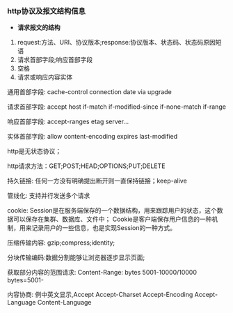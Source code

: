 ### http协议及报文结构信息
- **请求报文的结构**
1.	request:方法、URI、协议版本;response:协议版本、状态码、状态码原因短语
2.	请求首部字段;响应首部字段
3.	空格
4.	请求或响应内容实体

通用首部字段: cache-control connection date via upgrade

请求首部字段: accept host if-match if-modified-since if-none-match if-range

响应首部字段: accept-ranges etag server...

实体首部字段: allow content-encoding expires last-modified

http是无状态协议；

http请求方法：GET;POST;HEAD;OPTIONS;PUT;DELETE

持久链接: 任何一方没有明确提出断开则一直保持链接；keep-alive

管线化: 支持并行发送多个请求

cookie: Session是在服务端保存的一个数据结构，用来跟踪用户的状态，这个数据可以保存在集群、数据库、文件中；
Cookie是客户端保存用户信息的一种机制，用来记录用户的一些信息，也是实现Session的一种方式。

压缩传输内容: gzip;compress;identity;

分块传输编码:数据分割能够让浏览器逐步显示页面;

获取部分内容的范围请求: Content-Range: bytes 5001-10000/10000
bytes=5001-

内容协商: 例中英文显示,Accept Accept-Charset Accept-Encoding Accept-Language Content-Language
